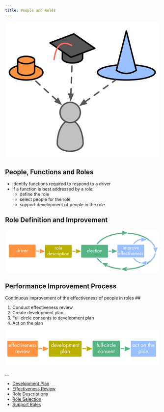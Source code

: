 ```yaml
---
title: People and Roles
---
```



![](img/people-and-roles/roles.png)


## People, Functions and Roles ##

* identify functions required to respond to a driver
* if a function is best addressed by a role:
    * define the role
    * select people for the role
    * support development of people in the role

## Role Definition and Improvement ##

![](img/people-and-roles/role-improvement.png)


## Performance Improvement Process ##

Continuous improvement of the effectiveness of people in roles ##

1. Conduct effectiveness review
2. Create development plan
3. Full circle consents to development plan
4. Act on the plan

![](img/people-and-roles/performance-improvement-process.png)

...


* [Development Plan](development-plan.html)
* [Effectiveness Review](effectiveness-review.html)
* [Role Descriptions](role-descriptions.html)
* [Role Selection](role-selection.html)
* [Support Roles](support-roles.html)


